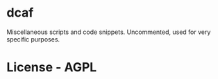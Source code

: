 # dcaf

Miscellaneous scripts and code snippets. Uncommented, used for very specific purposes. 

# License - AGPL
